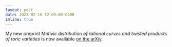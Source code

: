 ```yaml
---
layout: post
date: 2023-02-16 12:00:00-0400
inline: true
---
```


My new preprint <i> Motivic distribution of rational curves and twisted products of toric varieties </i>
is now available [on the arXiv](https://arxiv.org/abs/2302.07339).